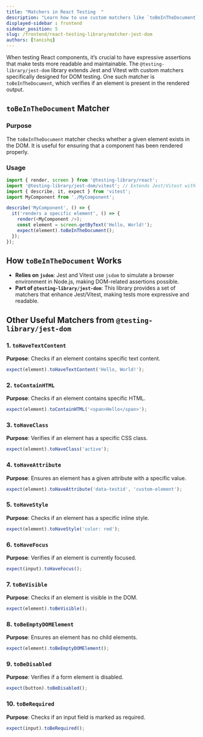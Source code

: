 ```yaml
---
title: "Matchers in React Testing  "
description: "Learn how to use custom matchers like `toBeInTheDocument` from @testing-library/jest-dom to improve your Jest and Vitest tests."
displayed-sidebar : frontend
sidebar_position: 5
slug: /frontend/react-testing-library/matcher-jest-dom
authors: [tanishq]
---
```



When testing React components, it’s crucial to have expressive assertions that make tests more readable and maintainable. The `@testing-library/jest-dom` library extends Jest and Vitest with custom matchers specifically designed for DOM testing. One such matcher is `toBeInTheDocument`, which verifies if an element is present in the rendered output.

## `toBeInTheDocument` Matcher

### Purpose
The `toBeInTheDocument` matcher checks whether a given element exists in the DOM. It is useful for ensuring that a component has been rendered properly.

### Usage
```javascript
import { render, screen } from '@testing-library/react';
import '@testing-library/jest-dom/vitest'; // Extends Jest/Vitest with custom matchers
import { describe, it, expect } from 'vitest';
import MyComponent from './MyComponent';

describe('MyComponent', () => {
  it('renders a specific element', () => {
    render(<MyComponent />);
    const element = screen.getByText('Hello, World!');
    expect(element).toBeInTheDocument();
  });
});
```

## How `toBeInTheDocument` Works

- **Relies on `jsdom`**: Jest and Vitest use `jsdom` to simulate a browser environment in Node.js, making DOM-related assertions possible.
- **Part of `@testing-library/jest-dom`**: This library provides a set of matchers that enhance Jest/Vitest, making tests more expressive and readable.

## Other Useful Matchers from `@testing-library/jest-dom`

### 1. `toHaveTextContent`
**Purpose**: Checks if an element contains specific text content.
```javascript
expect(element).toHaveTextContent('Hello, World!');
```

### 2. `toContainHTML`
**Purpose**: Checks if an element contains specific HTML.
```javascript
expect(element).toContainHTML('<span>Hello</span>');
```

### 3. `toHaveClass`
**Purpose**: Verifies if an element has a specific CSS class.
```javascript
expect(element).toHaveClass('active');
```

### 4. `toHaveAttribute`
**Purpose**: Ensures an element has a given attribute with a specific value.
```javascript
expect(element).toHaveAttribute('data-testid', 'custom-element');
```

### 5. `toHaveStyle`
**Purpose**: Checks if an element has a specific inline style.
```javascript
expect(element).toHaveStyle('color: red');
```

### 6. `toHaveFocus`
**Purpose**: Verifies if an element is currently focused.
```javascript
expect(input).toHaveFocus();
```

### 7. `toBeVisible`
**Purpose**: Checks if an element is visible in the DOM.
```javascript
expect(element).toBeVisible();
```

### 8. `toBeEmptyDOMElement`
**Purpose**: Ensures an element has no child elements.
```javascript
expect(element).toBeEmptyDOMElement();
```

### 9. `toBeDisabled`
**Purpose**: Verifies if a form element is disabled.
```javascript
expect(button).toBeDisabled();
```

### 10. `toBeRequired`
**Purpose**: Checks if an input field is marked as required.
```javascript
expect(input).toBeRequired();
```


